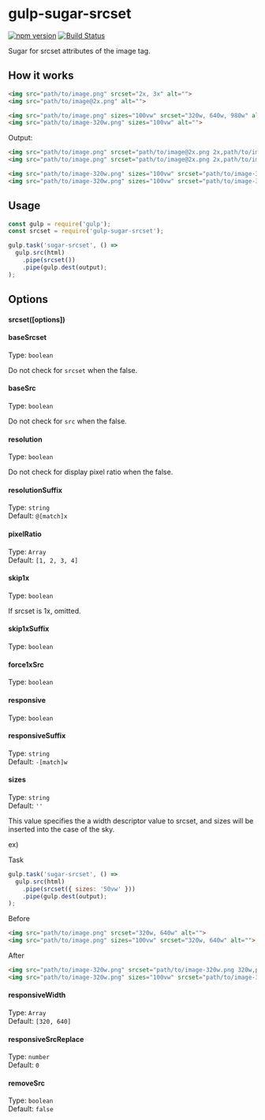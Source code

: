 # gulp-sugar-srcset

[![npm version](https://badge.fury.io/js/gulp-sugar-srcset.svg)](https://badge.fury.io/js/gulp-sugar-srcset)
[![Build Status](https://travis-ci.org/Tsuguya/gulp-sugar-srcset.svg?branch=master)](https://travis-ci.org/Tsuguya/gulp-sugar-srcset)

Sugar for srcset attributes of the image tag.

## How it works

```html
<img src="path/to/image.png" srcset="2x, 3x" alt="">
<img src="path/to/image@2x.png" alt="">

<img src="path/to/image.png" sizes="100vw" srcset="320w, 640w, 980w" alt="">
<img src="path/to/image-320w.png" sizes="100vw" alt="">
```

Output:

```html
<img src="path/to/image.png" srcset="path/to/image@2x.png 2x,path/to/image@3x.png 3x" alt="">
<img src="path/to/image.png" srcset="path/to/image@2x.png 2x,path/to/image@3x.png 3x,path/to/image@4x.png 4x" alt="">

<img src="path/to/image-320w.png" sizes="100vw" srcset="path/to/image-320w.png 320w,path/to/image-640w.png 640w,path/to/image-980w.png 980w" alt="">
<img src="path/to/image-320w.png" sizes="100vw" srcset="path/to/image-320w.png 320w,path/to/image-640w.png 640w" alt="">
```

## Usage

``` js
const gulp = require('gulp');
const srcset = require('gulp-sugar-srcset');

gulp.task('sugar-srcset', () =>
  gulp.src(html)
    .pipe(srcset())
    .pipe(gulp.dest(output);
);
```

## Options

#### srcset([options])

#### baseSrcset

Type: `boolean`

Do not check for `srcset` when the false.

#### baseSrc

Type: `boolean`

Do not check for `src` when the false.

#### resolution

Type: `boolean`

Do not check for display pixel ratio when the false.

#### resolutionSuffix

Type: `string`<br>
Default: `@[match]x`

#### pixelRatio

Type: `Array`<br>
Default: `[1, 2, 3, 4]`

#### skip1x

Type: `boolean`

If srcset is 1x, omitted.

#### skip1xSuffix

Type: `boolean`

#### force1xSrc

Type: `boolean`

#### responsive

Type: `boolean`

#### responsiveSuffix

Type: `string`<br>
Default: `-[match]w`

#### sizes

Type: `string`<br>
Default: `''`

This value specifies the a width descriptor value to srcset, and sizes will be inserted into the case of the sky.

ex)

Task

``` js
gulp.task('sugar-srcset', () =>
  gulp.src(html)
    .pipe(srcset({ sizes: '50vw' }))
    .pipe(gulp.dest(output);
);
```

Before

```html
<img src="path/to/image.png" srcset="320w, 640w" alt="">
<img src="path/to/image.png" sizes="100vw" srcset="320w, 640w" alt="">
```

After

```html
<img src="path/to/image-320w.png" srcset="path/to/image-320w.png 320w,path/to/image-640w.png 640w" alt="" sizes="50vw">
<img src="path/to/image-320w.png" sizes="100vw" srcset="path/to/image-320w.png 320w,path/to/image-640w.png 640w" alt="">
```


#### responsiveWidth

Type: `Array`<br>
Default: `[320, 640]`

#### responsiveSrcReplace

Type: `number`<br>
Default: `0`

#### removeSrc

Type: `boolean`<br>
Default: `false`
